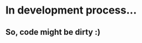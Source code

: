 <!-- # Calculator React App

## You can see result on
[GitHub Pages](https://daniel-developer5.github.io/calculator-react-app/) -->
# In development process...
## So, code might be dirty :)